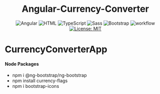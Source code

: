 <h1 align="center"> Angular-Currency-Converter  </h1>
<div align="center">

![Angular](https://img.shields.io/badge/Angular-DD0031?logo=angular&logoColor=white)
![HTML](https://img.shields.io/badge/HTML5-E34F26?logo=html5&logoColor=white)
![TypeScript](https://img.shields.io/badge/TypeScript-007ACC?logo=typescript&logoColor=white)
![Sass](https://img.shields.io/badge/Sass-CC6699?logo=sass&logoColor=white)
![Bootstrap](https://img.shields.io/badge/Bootstrap-563D7C?logo=bootstrap&logoColor=white)
![workflow](https://github.com/daniel-szulc/angular-currency-converter/actions/workflows/pages/pages-build-deployment/badge.svg)
[![License: MIT](https://img.shields.io/badge/License-MIT-yellow.svg)](https://opensource.org/licenses/MIT)

</div>

# CurrencyConverterApp



<h4>Node Packages</h4>

<ul style="list-style-type:disc;">
  <li>npm i @ng-bootstrap/ng-bootstrap</li>
  <li>npm install currency-flags</li>
  <li>npm i bootstrap-icons</li>
</ul> 





